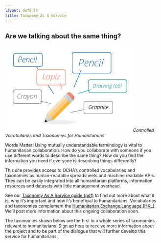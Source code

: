 ```yaml
---
layout: default
title: Taxonomy As A Service
---
```


Are we talking about the same thing?
------------------------------------
![Image showing different words for pencil](/assets/images/pencil-image.png)*Controlled Vocabularies and Taxonomies for Humanitarians*

Words Matter! Using mutually understandable terminology is vital to humanitarian collaboration. How do you collaborate with someone if you use different words to describe the same thing? How do you find the information you need if everyone is describing things differently?

This site provides access to OCHA’s controlled vocabularies and taxonomies as human-readable spreadsheets and machine readable APIs. They can be easily integrated into all humanitarian platforms, information resources and datasets with little management overhead.

See our [Taxonomy As A Service guide (pdf)](/assets/files/taas-one-pager.pdf) to find out more about what it is, why it’s important and how it’s beneficial to humanitarians. Vocabularies and taxonomies complement the [Humanitarian Exchange Language (HXL)](http://hxlstandard.org/). We’ll post more information about this ongoing collaboration soon.

The taxonomies shown below are the first in a whole series of taxonomies relevant to humanitarians. [Sign up here](/subscribe/) to receive more information about the project and to be part of the dialogue that will further develop this service for humanitarians.
